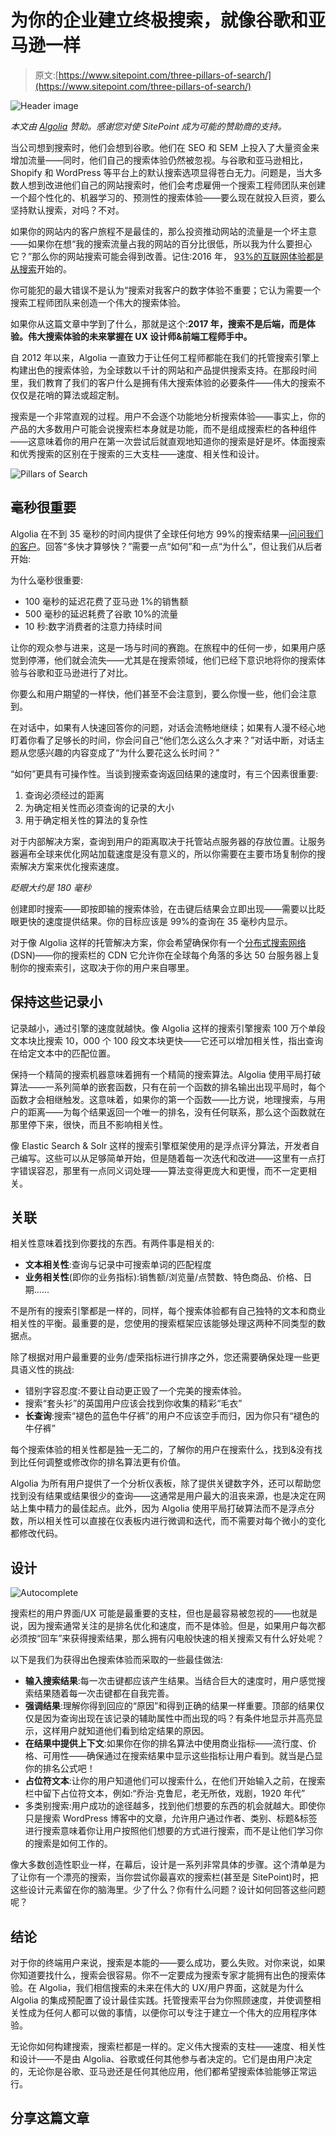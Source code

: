 # 为你的企业建立终极搜索，就像谷歌和亚马逊一样

> 原文:[https://www.sitepoint.com/three-pillars-of-search/](https://www.sitepoint.com/three-pillars-of-search/)

![Header image](../Images/c18f034435f0809283b017cb7ee3211a.png)

*本文由 [Algolia](https://www.algolia.com) 赞助。感谢您对使 SitePoint 成为可能的赞助商的支持。*

当公司想到搜索时，他们会想到谷歌。他们在 SEO 和 SEM 上投入了大量资金来增加流量——同时，他们自己的搜索体验仍然被忽视。与谷歌和亚马逊相比，Shopify 和 WordPress 等平台上的默认搜索选项显得苍白无力。问题是，当大多数人想到改进他们自己的网站搜索时，他们会考虑雇佣一个搜索工程师团队来创建一个超个性化的、机器学习的、预测性的搜索体验——要么现在就投入巨资，要么坚持默认搜索，对吗？不对。

如果你的网站内的客户旅程不是最佳的，那么投资推动网站的流量是一个坏主意——如果你在想“我的搜索流量占我的网站的百分比很低，所以我为什么要担心它？”那么你的网站搜索可能会得到改善。记住:2016 年， [93%的互联网体验都是从搜索](https://www.searchenginejournal.com/24-eye-popping-seo-statistics/42665/)开始的。

你可能犯的最大错误不是认为“搜索对我客户的数字体验不重要；它认为需要一个搜索工程师团队来创造一个伟大的搜索体验。

如果你从这篇文章中学到了什么，那就是这个:**2017 年，搜索不是后端，而是体验。伟大搜索体验的未来掌握在 UX 设计师&前端工程师手中。**

自 2012 年以来，Algolia 一直致力于让任何工程师都能在我们的托管搜索引擎上构建出色的搜索体验，为全球数以千计的网站和产品提供搜索支持。在那段时间里，我们教育了我们的客户什么是拥有伟大搜索体验的必要条件——伟大的搜索不仅仅是花哨的算法或超定制。

搜索是一个非常直观的过程。用户不会逐个功能地分析搜索体验——事实上，你的产品的大多数用户可能会说搜索栏本身就是功能，而不是组成搜索栏的各种组件——这意味着你的用户在第一次尝试后就直观地知道你的搜索是好是坏。体面搜索和优秀搜索的区别在于搜索的三大支柱——速度、相关性和设计。

![Pillars of Search](../Images/0774598ae692cde23dfc426934cb8c7b.png)

## 毫秒很重要

Algolia 在不到 35 毫秒的时间内提供了全球任何地方 99%的搜索结果—[问问我们的客户](http://algolia.com/customers)。回答“多快才算够快？”需要一点“如何”和一点“为什么”，但让我们从后者开始:

为什么毫秒很重要:

*   100 毫秒的延迟花费了亚马逊 1%的销售额
*   500 毫秒的延迟耗费了谷歌 10%的流量
*   10 秒:数字消费者的注意力持续时间

让你的观众参与进来，这是一场与时间的赛跑。在旅程中的任何一步，如果用户感觉到停滞，他们就会流失——尤其是在搜索领域，他们已经下意识地将你的搜索体验与谷歌和亚马逊进行了对比。

你要么和用户期望的一样快，他们甚至不会注意到，要么你慢一些，他们会注意到。

在对话中，如果有人快速回答你的问题，对话会流畅地继续；如果有人漫不经心地盯着你看了足够长的时间，你会问自己“他们怎么这么久才来？”对话中断，对话主题从您感兴趣的内容变成了“为什么要花这么长时间？”

“如何”更具有可操作性。当谈到搜索查询返回结果的速度时，有三个因素很重要:

1.  查询必须经过的距离
2.  为确定相关性而必须查询的记录的大小
3.  用于确定相关性的算法的复杂性

对于内部解决方案，查询到用户的距离取决于托管站点服务器的存放位置。让服务器遍布全球来优化网站加载速度是没有意义的，所以你需要在主要市场复制你的搜索解决方案来优化搜索速度。

*眨眼大约是 180 毫秒*

创建即时搜索——即按即输的搜索体验，在击键后结果会立即出现——需要以比眨眼更快的速度提供结果。你的目标应该是 99%的查询在 35 毫秒内显示。

对于像 Algolia 这样的托管解决方案，你会希望确保你有一个[分布式搜索网络](https://www.algolia.com/infra)(DSN)——你的搜索栏的 CDN 它允许你在全球每个角落的多达 50 台服务器上复制你的搜索索引，这取决于你的用户来自哪里。

## 保持这些记录小

记录越小，通过引擎的速度就越快。像 Algolia 这样的搜索引擎搜索 100 万个单段文本块比搜索 10，000 个 100 段文本块更快——它还可以增加相关性，指出查询在给定文本中的匹配位置。

保持一个精简的搜索机器意味着拥有一个精简的搜索算法。Algolia 使用平局打破算法——一系列简单的嵌套函数，只有在前一个函数的排名输出出现平局时，每个函数才会相继触发。这意味着，如果你的第一个函数——比方说，地理搜索，与用户的距离——为每个结果返回一个唯一的排名，没有任何联系，那么这个函数就在那里停下来，很快，而且不影响相关性。

像 Elastic Search & Solr 这样的搜索引擎框架使用的是浮点评分算法，开发者自己编写。这些可以从足够简单开始，但是随着每一次迭代和改进——这里有一点打字错误容忍，那里有一点同义词处理——算法变得更庞大和更慢，而不一定更相关。

## 关联

相关性意味着找到你要找的东西。有两件事是相关的:

*   **文本相关性**:查询与记录中可搜索单词的匹配程度
*   **业务相关性**(即你的业务指标):销售额/浏览量/点赞数、特色商品、价格、日期……

不是所有的搜索引擎都是一样的，同样，每个搜索体验都有自己独特的文本和商业相关性的平衡。最重要的是，您使用的搜索框架应该能够处理这两种不同类型的数据点。

除了根据对用户最重要的业务/虚荣指标进行排序之外，您还需要确保处理一些更具语义性的挑战:

*   错别字容忍度:不要让自动更正毁了一个完美的搜索体验。
*   搜索“套头衫”的英国用户应该会找到你收集的精彩“毛衣”
*   **长查询**:搜索“褪色的蓝色牛仔裤”的用户不应该空手而归，因为你只有“褪色的牛仔裤”

每个搜索体验的相关性都是独一无二的，了解你的用户在搜索什么，找到&没有找到比任何调整或修改你的排名算法更有价值。

Algolia 为所有用户提供了一个分析仪表板，除了提供关键数字外，还可以帮助您找到没有结果或结果很少的查询——这通常是用户最大的沮丧来源，也是决定在网站上集中精力的最佳起点。此外，因为 Algolia 使用平局打破算法而不是浮点分数，所以相关性可以直接在仪表板内进行微调和迭代，而不需要对每个微小的变化都修改代码。

## 设计

![Autocomplete](../Images/813017c201a342cc5606d699d87bf2de.png)

搜索栏的用户界面/UX 可能是最重要的支柱，但也是最容易被忽视的——也就是说，因为搜索通常关注的是排名优化和速度，而不是体验。但是，如果用户每次都必须按“回车”来获得搜索结果，那么拥有闪电般快速的相关搜索又有什么好处呢？

以下是我们为获得出色搜索体验而采取的一些最佳做法:

*   **输入搜索结果**:每一次击键都应该产生结果。当结合巨大的速度时，用户感觉搜索结果随着每一次击键都在自我完善。
*   **强调结果**:理解你得到回应的“原因”和得到正确的结果一样重要。顶部的结果仅仅是因为查询出现在该记录的辅助属性中而出现的吗？有条件地显示并高亮显示，这样用户就知道他们看到给定结果的原因。
*   **在结果中提供上下文**:如果你在你的排名算法中使用商业指标——流行度、价格、可用性——确保通过在搜索结果中显示这些指标让用户看到。就当是凸显你的排名公式吧！
*   **占位符文本**:让你的用户知道他们可以搜索什么，在他们开始输入之前，在搜索栏中留下占位符文本，例如:“乔治·克鲁尼，老无所依，戏剧，1920 年代”
*   多类别搜索:用户成功的途径越多，找到他们想要的东西的机会就越大。即使你只是搜索 WordPress 博客中的文章，允许用户通过作者、类别、标题&标签进行搜索意味着你让用户按照他们想要的方式进行搜索，而不是让他们学习你的搜索是如何工作的。

像大多数创造性职业一样，在幕后，设计是一系列非常具体的步骤。这个清单是为了让你有一个漂亮的搜索，当你尝试你最喜欢的搜索栏(甚至是 SitePoint)时，把这些设计元素留在你的脑海里。少了什么？你有什么问题？设计如何回答这些问题呢？

## 结论

对于你的终端用户来说，搜索是本能的——要么成功，要么失败。对你来说，如果你知道要找什么，搜索会很容易。你不一定要成为搜索专家才能拥有出色的搜索体验。在 Algolia，我们相信搜索的未来在伟大的 UX/用户界面，这就是为什么 Algolia 的集成预配置了设计最佳实践。托管搜索平台为你照顾速度，并使调整相关性成为任何人都可以做的事情，以便你可以专注于建立一个伟大的应用程序体验。

无论你如何构建搜索，搜索栏都是一样的。定义伟大搜索的支柱——速度、相关性和设计——不是由 Algolia、谷歌或任何其他参与者决定的。它们是由用户决定的，无论你是谷歌、亚马逊还是任何其他应用，他们都希望搜索体验能够正常运行。

## 分享这篇文章